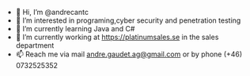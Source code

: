 - 👋 Hi, I’m @andrecantc
- 👀 I’m interested in programing,cyber security and penetration testing  
- 🌱 I’m currently learning Java and C#
- 🚀 I’m currently working at https://platinumsales.se in the sales department
- 📫 Reach me via mail andre.gaudet.ag@gmail.com or by phone (+46) 0732525352
